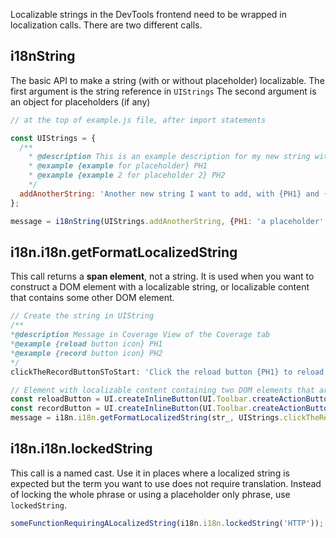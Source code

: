 Localizable strings in the DevTools frontend need to be wrapped in localization calls. There are two different calls.

## i18nString
The basic API to make a string (with or without placeholder) localizable.
The first argument is the string reference in `UIStrings`
The second argument is an object for placeholders (if any)

```javascript
// at the top of example.js file, after import statements

const UIStrings = {
  /**
    * @description This is an example description for my new string with placeholder
    * @example {example for placeholder} PH1
    * @example {example 2 for placeholder 2} PH2
    */
  addAnotherString: 'Another new string I want to add, with {PH1} and {PH2}',
};

message = i18nString(UIStrings.addAnotherString, {PH1: 'a placeholder', PH2: 'another placeholder'});
```

## i18n.i18n.getFormatLocalizedString
This call returns a **span element**, not a string. It is used when you want to construct a DOM element with a localizable string, or localizable content that contains some other DOM element.

```javascript
// Create the string in UIString
/**
*@description Message in Coverage View of the Coverage tab
*@example {reload button icon} PH1
*@example {record button icon} PH2
*/
clickTheRecordButtonSToStart: 'Click the reload button {PH1} to reload or record button {PH2} start capturing coverage.',

// Element with localizable content containing two DOM elements that are buttons
const reloadButton = UI.createInlineButton(UI.Toolbar.createActionButtonForId('coverage.start-with-reload'));
const recordButton = UI.createInlineButton(UI.Toolbar.createActionButton(this._toggleRecordAction));
message = i18n.i18n.getFormatLocalizedString(str_, UIStrings.clickTheReloadButtonSToReloadAnd, {PH1: reloadButton, PH2:recordButton });
```

## i18n.i18n.lockedString
This call is a named cast. Use it in places where a localized string is expected but the
term you want to use does not require translation. Instead of locking the whole phrase or using
a placeholder only phrase, use `lockedString`.

```javascript
someFunctionRequiringALocalizedString(i18n.i18n.lockedString('HTTP'));
```
